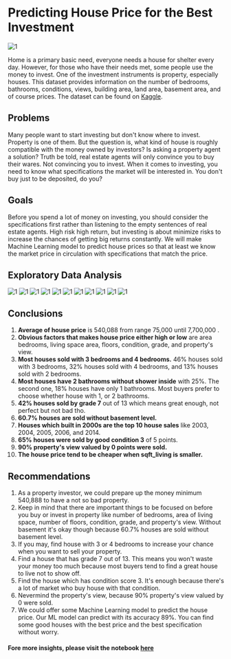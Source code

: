 # Predicting House Price for the Best Investment

![1](https://github.com/brdx88/predicting_house_for_the_best_investment/blob/main/images/house.jpeg)

Home is a primary basic need, everyone needs a house for shelter every day. However, for those who have their needs met, some people use the money to invest. One of the investment instruments is property, especially houses. This dataset provides information on the number of bedrooms, bathrooms, conditions, views, building area, land area, basement area, and of course prices. The dataset can be found on [Kaggle](https://www.kaggle.com/harlfoxem/housesalesprediction).


## Problems
Many people want to start investing but don't know where to invest. Property is one of them. But the question is, what kind of house is roughly compatible with the money owned by investors? Is asking a property agent a solution? Truth be told, real estate agents will only convince you to buy their wares. Not convincing you to invest. When it comes to investing, you need to know what specifications the market will be interested in. You don't buy just to be deposited, do you?

## Goals
Before you spend a lot of money on investing, you should consider the specifications first rather than listening to the empty sentences of real estate agents. High risk high return, but investing is about minimize risks to increase the chances of getting big returns constantly. We will make Machine Learning model to predict house prices so that at least we know the market price in circulation with specifications that match the price.

## Exploratory Data Analysis

![1](https://github.com/brdx88/predicting_house_for_the_best_investment/blob/main/images/0.png)
![1](https://github.com/brdx88/predicting_house_for_the_best_investment/blob/main/images/1.png)
![1](https://github.com/brdx88/predicting_house_for_the_best_investment/blob/main/images/2.png)
![1](https://github.com/brdx88/predicting_house_for_the_best_investment/blob/main/images/3.png)
![1](https://github.com/brdx88/predicting_house_for_the_best_investment/blob/main/images/4.png)
![1](https://github.com/brdx88/predicting_house_for_the_best_investment/blob/main/images/5.png)
![1](https://github.com/brdx88/predicting_house_for_the_best_investment/blob/main/images/6.png)
![1](https://github.com/brdx88/predicting_house_for_the_best_investment/blob/main/images/7.png)
![1](https://github.com/brdx88/predicting_house_for_the_best_investment/blob/main/images/8.png)
![1](https://github.com/brdx88/predicting_house_for_the_best_investment/blob/main/images/9.png)
![1](https://github.com/brdx88/predicting_house_for_the_best_investment/blob/main/images/10.png)

## Conclusions
1. **Average of house price** is 540,088 from range 75,000 until 7,700,000 .
2. **Obvious factors that makes house price either high or low** are area bedrooms, living space area, floors, condition, grade, and property's view.
3. **Most houses sold with 3 bedrooms and 4 bedrooms.** 46% houses sold with 3 bedrooms, 32% houses sold with 4 bedrooms, and 13% houses sold with 2 bedrooms.
4. **Most houses have 2 bathrooms without shower inside** with 25%. The second one, 18% houses have only 1 bathrooms. Most buyers prefer to choose whether house with 1, or 2 bathrooms.
5. **42% houses sold by grade 7** out of 13 which means great enough, not perfect but not bad tho.
6. **60.7% houses are sold without basement level.**
7. **Houses which built in 2000s are the top 10 house sales** like 2003, 2004, 2005, 2006, and 2014.
8. **65% houses were sold by good condition 3** of 5 points.
9. **90% property's view valued by 0 points were sold.**
10. **The house price tend to be cheaper when sqft_living is smaller.**

## Recommendations
1. As a property investor, we could prepare up the money minimum 540,888 to have a not so bad property.
2. Keep in mind that there are important things to be focused on before you buy or invest in property like number of bedrooms, area of living space, number of floors, condition, grade, and property's view. Without basement it's okay though because 60.7% houses are sold without basement level.
3. If you may, find house with 3 or 4 bedrooms to increase your chance when you want to sell your property.
4. Find a house that has grade 7 out of 13. This means you won't waste your money too much because most buyers tend to find a great house to live not to show off.
5. Find the house which has condition score 3. It's enough because there's a lot of market who buy house with that condition.
6. Nevermind the property's view, because 90% property's view valued by 0 were sold.
7. We could offer some Machine Learning model to predict the house price. Our ML model can predict with its accuracy 89%. You can find some good houses with the best price and the best specification without worry.


#### Fore more insights, please visit the notebook [here](https://github.com/brdx88/predicting_house_for_the_best_investment/blob/main/king_county_house.ipynb)
